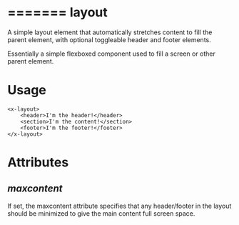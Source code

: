 
=======
layout
====

A simple layout element that automatically stretches content to fill the parent element, with optional toggleable header and footer elements. 

Essentially a simple flexboxed component used to fill a screen or other parent element.

# Usage

```
<x-layout>
    <header>I'm the header!</header>
    <section>I'm the content!</section>
    <footer>I'm the footer!</footer>
</x-layout>
```

# Attributes

## ___maxcontent___

If set, the maxcontent attribute specifies that any header/footer in the layout should be minimized to give the main content full screen space.
